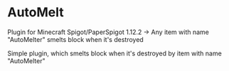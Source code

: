 # AutoMelt
Plugin for Minecraft Spigot/PaperSpigot 1.12.2 -> Any item with name "AutoMelter" smelts block when it's destroyed

Simple plugin, which smelts block when it's destroyed by item with name "AutoMelter"